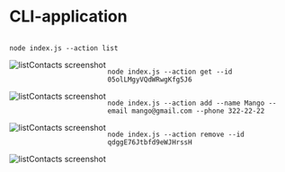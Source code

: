 # CLI-application

```

node index.js --action list

```

<img align="left" alt="listContacts screenshot" src="https://i.ibb.co/C7DTLsC/action-list.png" />


```

node index.js --action get --id 05olLMgyVQdWRwgKfg5J6

```

<img align="left" alt="listContacts screenshot" src="https://i.ibb.co/g90xkcB/get-05ol-LMgy-VQd-WRwg-Kfg5-J6.png" />


```

node index.js --action add --name Mango --email mango@gmail.com --phone 322-22-22

```

<img align="left" alt="listContacts screenshot" src="https://i.ibb.co/48Fd8Jn/new-contact-mango.png" />


```

node index.js --action remove --id qdggE76Jtbfd9eWJHrssH

```

<img align="left" alt="listContacts screenshot" src="https://i.ibb.co/KDQ4xmy/remove-qdgg-E76-Jtbfd9e-WJHrss-H.png" />







